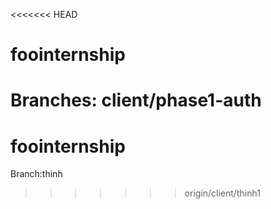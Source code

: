 <<<<<<< HEAD
# foointernship
Branches: client/phase1-auth
=======
# foointernship
Branch:thinh
>>>>>>> origin/client/thinh1
